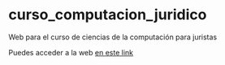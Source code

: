 # curso_computacion_juridico
Web para el curso de ciencias de la computación para juristas

Puedes acceder a la web [en este link](https://lawlesscodelen.github.io/curso_computacion_juridico/)
